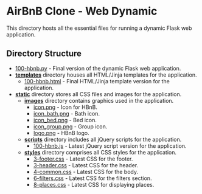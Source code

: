 # AirBnB Clone - Web Dynamic
This directory hosts all the essential files for running a dynamic Flask web application.
## Directory Structure
- [100-hbnb.py](100-hbnb.py) - Final version of the dynamic Flask web application.
- **[templates](templates)** directory houses all HTML/Jinja templates for the application.
  - [100-hbnb.html](100-hbnb.html) - Final HTML/Jinja template version for the application.
- **[static](static)** directory stores all CSS files and images for the application.
  - **[images](static/images)** directory contains graphics used in the application.
    - [icon.png](static/images/icon.png) - Icon for HBnB.
    - [icon_bath.png](static/images/icon_bath.png) - Bath icon.
    - [icon_bed.png](static/images/icon_bed.png) - Bed icon.
    - [icon_group.png](static/images/icon_group.png) - Group icon.
    - [logo.png](static/images/logo.png) - HBnB logo.
  - **[scripts](scripts)** directory includes all jQuery scripts for the application.
    - [100-hbnb.js](100-hbnb.js) - Latest jQuery script version for the application.
  - **[styles](styles)** directory comprises all CSS styles for the application.
    - [3-footer.css](static/styles/3-footer.css) - Latest CSS for the footer.
    - [3-header.css](static/styles/3-header.css) - Latest CSS for the header.
    - [4-common.css](static/styles/4-common.css) - Latest CSS for the body.
    - [6-filters.css](static/styles/6-filters.css) - Latest CSS for the filters section.
    - [8-places.css](static/styles/8-places.css) - Latest CSS for displaying places.
